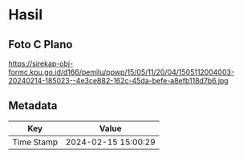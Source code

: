 # Hasil

## Foto C Plano

https://sirekap-obj-formc.kpu.go.id/d166/pemilu/ppwp/15/05/11/20/04/1505112004003-20240214-185023--4e3ce882-162c-45da-befe-a8efb118d7b6.jpg


## Metadata

| Key        | Value               |
| ---------- | ------------------- |
| Time Stamp | 2024-02-15 15:00:29 |



